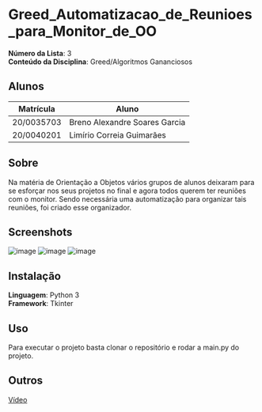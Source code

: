 # Greed_Automatizacao_de_Reunioes_para_Monitor_de_OO 

**Número da Lista**: 3<br>
**Conteúdo da Disciplina**: Greed/Algoritmos Gananciosos<br>

## **Alunos**
|Matrícula | Aluno |
| -- | -- |
| 20/0035703  |  Breno Alexandre Soares Garcia |
| 20/0040201  |  Limírio Correia Guimarães |

## Sobre 
Na matéria de Orientação a Objetos vários grupos de alunos deixaram para se esforçar nos seus projetos no final e agora todos querem ter reuniões com o monitor. Sendo necessária uma automatização para organizar tais reuniões, foi criado esse organizador.

## Screenshots
![image](https://github.com/projeto-de-algoritmos/Greed_Automatizacao_de_Reunioes_para_Monitor_de_OO/assets/80782534/e7a8d78f-6aa0-4734-a65a-a0b3410f13e1)
![image](https://github.com/projeto-de-algoritmos/Greed_Automatizacao_de_Reunioes_para_Monitor_de_OO/assets/80782534/67cadca6-e967-4a9c-b926-a042a613ed16)
![image](https://github.com/projeto-de-algoritmos/Greed_Automatizacao_de_Reunioes_para_Monitor_de_OO/assets/80782534/d8941ded-e03f-494e-b37b-c544628ac814)

## Instalação 
**Linguagem**: Python 3<br>
**Framework**: Tkinter<br>

## Uso 
Para executar o projeto basta clonar o repositório e rodar a main.py do projeto.

## Outros 
[Vídeo](https://youtu.be/LnH0xdxy_cE)





